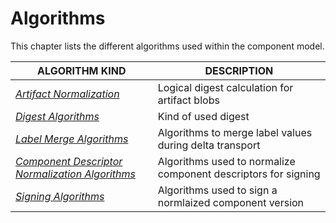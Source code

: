 # Algorithms

This chapter lists the different algorithms used within the component model.

| ALGORITHM KIND | DESCRIPTION |
|----------------|-------------|
| [*Artifact Normalization*](artifact-normalization-types.md) | Logical digest calculation for artifact blobs |
| [*Digest Algorithms*](digest-algorithms.md) | Kind of used digest |
| [*Label Merge Algorithms*](label-merge-algorithms.md) | Algorithms to merge label values during delta transport |
| [*Component Descriptor Normalization Algorithms*](component-descriptor-normalization-algorithms.md) | Algorithms used to normalize component descriptors for signing |
| [*Signing Algorithms*](signing-algorithms.md) | Algorithms used to sign a normlaized component version |